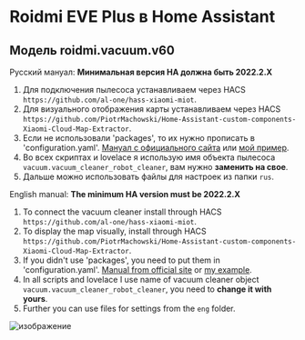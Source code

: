 # Roidmi EVE Plus в Home Assistant
## Модель roidmi.vacuum.v60
Русский мануал:
**Минимальная версия HA должна быть 2022.2.X**
1. Для подключения пылесоса устанавливаем через HACS `https://github.com/al-one/hass-xiaomi-miot`.
2. Для визуального отображения карты устанавливаем через HACS `https://github.com/PiotrMachowski/Home-Assistant-custom-components-Xiaomi-Cloud-Map-Extractor`.
3. Если не использовали 'packages', то их нужно прописать в 'configuration.yaml'. [Мануал с официального сайта](https://www.home-assistant.io/docs/configuration/packages/) или [мой пример](https://github.com/poisondima/Roidmi-EVE-Plus/issues/3#issuecomment-1030576544).
4. Во всех скриптах и lovelace я использую имя объекта пылесоса `vacuum.vacuum_cleaner_robot_cleaner`, вам нужно **заменить на свое**.
5. Дальше можно использовать файлы для настроек из папки `rus`.


English manual:
**The minimum HA version must be 2022.2.X**
1. To connect the vacuum cleaner install through HACS `https://github.com/al-one/hass-xiaomi-miot`.
2. To display the map visually, install through HACS `https://github.com/PiotrMachowski/Home-Assistant-custom-components-Xiaomi-Cloud-Map-Extractor`.
3. If you didn't use 'packages', you need to put them in 'configuration.yaml'. [Manual from official site](https://www.home-assistant.io/docs/configuration/packages/) or [my example](https://github.com/poisondima/Roidmi-EVE-Plus/issues/3#issuecomment-1030576544).
4. In all scripts and lovelace I use name of vacuum cleaner object `vacuum.vacuum_cleaner_robot_cleaner`, you need to **change it with yours**.
5. Further you can use files for settings from the `eng` folder.

![изображение](https://user-images.githubusercontent.com/39500249/152647370-aa2680e8-c595-42ad-9b83-60ca72444327.png)

